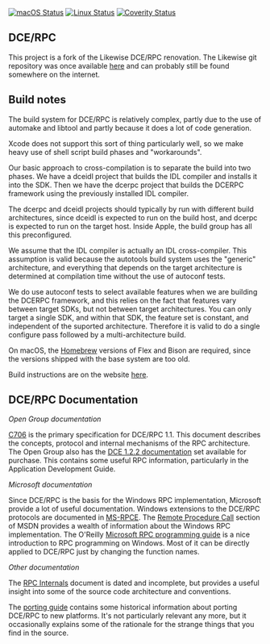 [![macOS Status](https://github.com/dcerpc/dcerpc/actions/workflows/macos-build.yml/badge.svg)](https://github.com/dcerpc/dcerpc/actions/workflows/macos-build.yml)
[![Linux Status](https://github.com/dcerpc/dcerpc/actions/workflows/ubuntu-build.yml/badge.svg)](https://github.com/dcerpc/dcerpc/actions/workflows/ubuntu-build.yml)
[![Coverity Status](https://scan.coverity.com/projects/6628/badge.svg)](https://scan.coverity.com/projects/dce-rpc)

DCE/RPC
-------

This project is a fork of the Likewise DCE/RPC renovation.  The
Likewise git repository was once available
[here](git://git.likewisesoftware.com/likewise-open.git) and can
probably still be found somewhere on the internet.

Build notes
-----------

The build system for DCE/RPC is relatively complex, partly due to
the use of automake and libtool and partly because it does a lot
of code generation.

Xcode does not support this sort of thing particularly well, so we
make heavy use of shell script build phases and "workarounds".

Our basic approach to cross-compilation is to separate the build
into two phases. We have a dceidl project that builds the IDL
compiler and installs it into the SDK. Then we have the dcerpc
project that builds the DCERPC framework using the previously
installed IDL compiler.

The dcerpc and dceidl projects should typically by run with different
build architectures, since dceidl is expected to run on the build
host, and dcerpc is expected to run on the target host. Inside
Apple, the build group has all this preconfigured.

We assume that the IDL compiler is actually an IDL cross-compiler.
This assumption is valid because the autotools build system uses
the "generic" architecture, and everything that depends on the
target architecture is determined at compilation time without the
use of autoconf tests.

We do use autoconf tests to select available features when we are
building the DCERPC framework, and this relies on the fact that
features vary between target SDKs, but not between target architectures.
You can only target a single SDK, and within that SDK, the feature
set is constant, and independent of the suported architecture.
Therefore it is valid to do a single configure pass followed by a
multi-architecture build.

On macOS, the [Homebrew](https://brew.sh) versions of Flex and Bison
are required, since the versions shipped with the base system are
too old.

Build instructions are on the website [here](http://www.dcerpc.org/source/#getting-and-building-the-source).

DCE/RPC Documentation
--------------------

*Open Group documentation*

[C706](http://www.opengroup.org/onlinepubs/9629399/) is the primary
specification for DCE/RPC 1.1. This document describes the concepts,
protocol and internal mechanisms of the RPC architecture. The Open
Group also has the
[DCE 1.2.2 documentation](http://www.opengroup.org/bookstore/catalog/t151x.htm)
set available for purchase. This contains some useful RPC information,
particularly in the Application Development Guide.

*Microsoft documentation*

Since DCE/RPC is the basis for the Windows RPC implementation,
Microsoft provide a lot of useful documentation. Windows extensions
to the DCE/RPC protocols are documented in
[MS-RPCE](http://msdn.microsoft.com/en-us/library/cc243560.aspx).
The [Remote Procedure Call](https://msdn.microsoft.com/en-us/library/aa378651.aspx)
section of MSDN provides a wealth of information about the Windows
RPC implementation. The O'Reilly
[Microsoft RPC programming guide](http://openlibrary.org/books/OL555525M/Microsoft_RPC_programming_guide)
is a nice introduction to RPC programming on Windows. Most of it
can be directly applied to DCE/RPC just by changing the function
names.

*Other documentation*

The [RPC Internals](docs/rpc-internals.pdf) document is dated and
incomplete, but provides a useful insight into some of the source
code architecture and conventions.

The [porting guide](docs/rpc-porting.pdf) contains some historical
information about porting DCE/RPC to new platforms. It's not
particularly relevant any more, but it occasionally explains some
of the rationale for the strange things that you find in the source.
